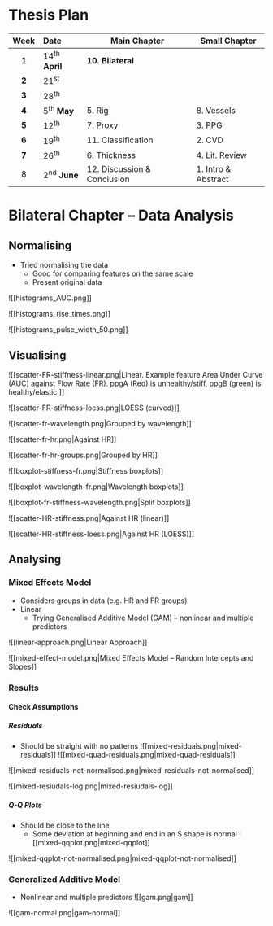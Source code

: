 # Thesis Plan

| Week  | Date                      | Main Chapter                | Small Chapter       |
| :---: | :------------------------ | --------------------------- | ------------------- |
| **1** | 14<sup>th</sup> **April** | **10. Bilateral**           |                     |
| **2** | 21<sup>st</sup>           |                             |                     |
| **3** | 28<sup>th</sup>           |                             |                     |
| **4** | 5<sup>th</sup> **May**    | 5. Rig                      | 8. Vessels          |
| **5** | 12<sup>th</sup>           | 7. Proxy                    | 3. PPG              |
| **6** | 19<sup>th</sup>           | 11. Classification          | 2. CVD              |
| **7** | 26<sup>th</sup>           | 6. Thickness                | 4. Lit. Review      |
|   8   | 2<sup>nd</sup> **June**   | 12. Discussion & Conclusion | 1. Intro & Abstract |
  
# Bilateral Chapter – Data Analysis

## Normalising
- Tried normalising the data
	- Good for comparing features on the same scale
	- Present original data

![[histograms_AUC.png]]

![[histograms_rise_times.png]]

![[histograms_pulse_width_50.png]]

## Visualising
![[scatter-FR-stiffness-linear.png|Linear. Example feature Area Under Curve (AUC) against Flow Rate (FR). ppgA (Red) is unhealthy/stiff, ppgB (green) is healthy/elastic.]]

![[scatter-FR-stiffness-loess.png|LOESS (curved)]]

![[scatter-fr-wavelength.png|Grouped by wavelength]]

![[scatter-fr-hr.png|Against HR]]

![[scatter-fr-hr-groups.png|Grouped by HR]]

![[boxplot-stiffness-fr.png|Stiffness boxplots]]

![[boxplot-wavelength-fr.png|Wavelength boxplots]]

![[boxplot-fr-stiffness-wavelength.png|Split boxplots]]

![[scatter-HR-stiffness.png|Against HR (linear)]]

![[scatter-HR-stiffness-loess.png|Against HR (LOESS)]]
## Analysing

### Mixed Effects Model
- Considers groups in data (e.g. HR and FR groups)
- Linear
	- Trying Generalised Additive Model (GAM) – nonlinear and multiple predictors

![[linear-approach.png|Linear Approach]]

![[mixed-effect-model.png|Mixed Effects Model – Random Intercepts and Slopes]]

### Results
#### Check Assumptions
##### Residuals
- Should be straight with no patterns
![[mixed-residuals.png|mixed-residuals]]
![[mixed-quad-residuals.png|mixed-quad-residuals]]

![[mixed-residuals-not-normalised.png|mixed-residuals-not-normalised]]

![[mixed-resiudals-log.png|mixed-resiudals-log]]

##### Q-Q Plots
- Should be close to the line
	- Some deviation at beginning and end in an S shape is normal
![[mixed-qqplot.png|mixed-qqplot]]

![[mixed-qqplot-not-normalised.png|mixed-qqplot-not-normalised]]

### Generalized Additive Model
- Nonlinear and multiple predictors
![[gam.png|gam]]

![[gam-normal.png|gam-normal]]